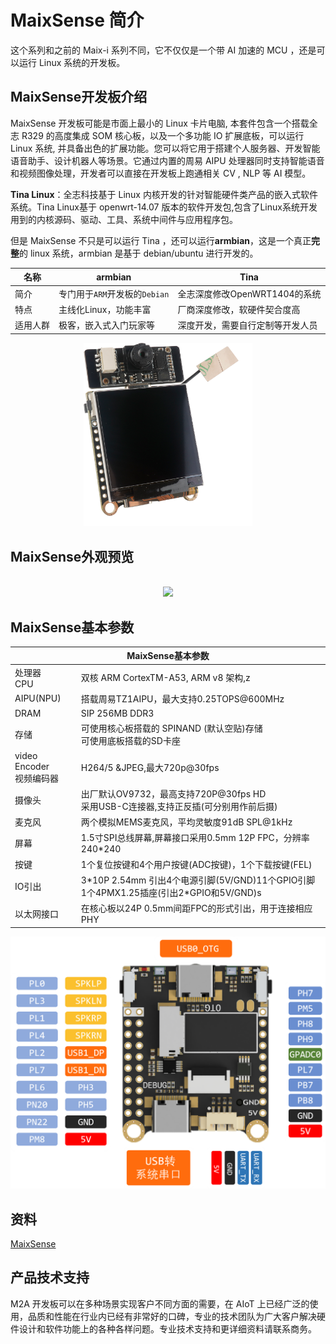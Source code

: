 # MaixSense 简介

这个系列和之前的 Maix-i 系列不同，它不仅仅是一个带 AI 加速的 MCU ，还是可以运行 Linux 系统的开发板。


## MaixSense开发板介绍

MaixSense 开发板可能是市面上最小的 Linux 卡片电脑, 本套件包含一个搭载全志 R329 的高度集成 SOM 核心板，以及一个多功能 IO 扩展底板，可以运行 Linux 系统, 并具备出色的扩展功能。您可以将它用于搭建个人服务器、开发智能语音助手、设计机器人等场景。它通过内置的周易 AIPU 处理器同时支持智能语音和视频图像处理，开发者可以直接在开发板上跑通相关 CV , NLP 等 AI 模型。

**Tina Linux**：全志科技基于 Linux 内核开发的针对智能硬件类产品的嵌入式软件系统。Tina Linux基于 openwrt-14.07 版本的软件开发包,包含了Linux系统开发用到的内核源码、驱动、工具、系统中间件与应用程序包。

但是 MaixSense 不只是可以运行 Tina ，还可以运行**armbian**，这是一个真正**完整**的 linux 系统，armbian 是基于 debian/ubuntu 进行开发的。

|   名称   |               armbian               |               Tina               |
| ------ | --------------------------------- | ------------------------------ |
|   简介   | 专门用于`ARM`开发板的`Debian` |    全志深度修改OpenWRT1404的系统     |
|   特点   |        主线化Linux，功能丰富        |        厂商深度修改，软硬件契合度高        |
| 适用人群 |       极客，嵌入式入门玩家等        | 深度开发，需要自行定制等开发人员 |

<div align="center">
<img src="./assets/M2S_1.png" width="270">
</div>



## MaixSense外观预览
<div align="center">
<br><img src="./assets/M2A-1.gif">
</div>


## MaixSense基本参数

<table role="table" class="center_table">
    <thead>
        <tr>
            <th colspan = "2">MaixSense基本参数</th>   
        </tr>
    </thead>
    <tbody>
    <tr>    
        <td>处理器<br>CPU</td>
        <td>双核 ARM CortexTM-A53, ARM v8 架构,z</td>
    </tr>
    <tr>
        <td>AIPU(NPU)</td>
        <td>搭载周易TZ1AIPU，最大支持0.25TOPS@600MHz</td>
    </tr>
    <tr>
        <td>DRAM</td>
        <td>SIP 256MB DDR3</td>
    </tr>
    <tr>
        <td>存储</td>
        <td>可使用核心板搭载的 SPINAND (默认空贴)存储<br>可使用底板搭载的SD卡座</td>
    </tr>
    <tr>
        <td>video Encoder<br>视频编码器</td>
        <td>H264/5 &JPEG,最大720p@30fps</td>
    </tr>
    <tr>
        <td>摄像头</td>
        <td>出厂默认OV9732，最高支持720P@30fps HD<br>采用USB-C连接器,支持正反插(可分别用作前后摄)</td>
    </tr>
    <tr>
        <td>麦克风</td>
        <td>两个模拟MEMS麦克风，平均灵敏度91dB SPL@1kHz</td>
    </tr>
    <tr>
        <td>屏幕</td>
        <td>1.5寸SPI总线屏幕,屏幕接口采用0.5mm 12P FPC，分辨率240*240</td>
    </tr>
    <tr>
        <td>按键</td>
        <td>1个复位按键和4个用户按键(ADC按键)，1个下载按键(FEL)</td>
    </tr>
    <tr>
        <td>IO引出</td>
        <td>3*10P 2.54mm 引出4个电源引脚(5V/GND)11个GPIO引脚<br>1个4PMX1.25插座(引出2*GPIO和5V/GND)s</td>
    </tr>
    <tr>
        <td>以太网接口</td>
        <td>在核心板以24P 0.5mm间距FPC的形式引出，用于连接相应PHY</td>
    </tr>
    </tbody>
</table>

![R329-pin](./assets/R329-pin.png)

## 资料
[MaixSense](https://dl.sipeed.com/shareURL/MaixII/MaixII-A)

## 产品技术支持
M2A 开发板可以在多种场景实现客户不同方面的需要，在 AIoT 上已经广泛的使用，品质和性能在行业内已经有非常好的口碑，专业的技术团队为广大客户解决硬件设计和软件功能上的各种各样问题。专业技术支持和更详细资料请联系商务。